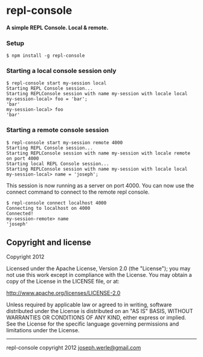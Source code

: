 # repl-console
#### A simple REPL Console. Local & remote.

### Setup
```
$ npm install -g repl-console
```

### Starting a local console session only
```
$ repl-console start my-session local
Starting REPL Console session...
Starting REPLConsole session with name my-session with locale local
my-session-local> foo = 'bar';
'bar'
my-session-local> foo
'bar'
```

### Starting a remote console session
```
$ repl-console start my-session remote 4000
Starting REPL Console session...
Starting REPLConsole session with name my-session with locale remote on port 4000
Starting local REPL Console session...
Starting REPLConsole session with name my-session with locale local
my-session-local> name = 'joseph';
```

This session is now running as a server on port 4000. You can now use the connect
command to connect to the remote repl console.
```
$ repl-console connect localhost 4000
Connecting to localhost on 4000
Connected!
my-session-remote> name
'joseph'
```


Copyright and license
---------------------

Copyright 2012

Licensed under the Apache License, Version 2.0 (the "License");
you may not use this work except in compliance with the License.
You may obtain a copy of the License in the LICENSE file, or at:

   http://www.apache.org/licenses/LICENSE-2.0

Unless required by applicable law or agreed to in writing, software
distributed under the License is distributed on an "AS IS" BASIS,
WITHOUT WARRANTIES OR CONDITIONS OF ANY KIND, either express or implied.
See the License for the specific language governing permissions and
limitations under the License.

- - -
repl-console copyright 2012
joseph.werle@gmail.com